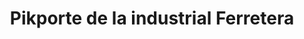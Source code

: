 ---
title: "Pikporte de la industrial Ferretera"
url: /pamplona-iruna/pikporte-de-la-industrial-ferretera/
shop: Türen
---